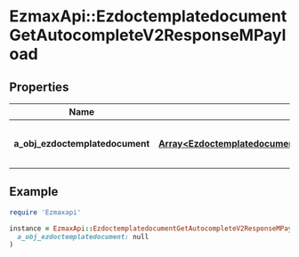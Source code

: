 # EzmaxApi::EzdoctemplatedocumentGetAutocompleteV2ResponseMPayload

## Properties

| Name | Type | Description | Notes |
| ---- | ---- | ----------- | ----- |
| **a_obj_ezdoctemplatedocument** | [**Array&lt;EzdoctemplatedocumentAutocompleteElementResponse&gt;**](EzdoctemplatedocumentAutocompleteElementResponse.md) | An array of Ezdoctemplatedocument autocomplete element response. |  |

## Example

```ruby
require 'Ezmaxapi'

instance = EzmaxApi::EzdoctemplatedocumentGetAutocompleteV2ResponseMPayload.new(
  a_obj_ezdoctemplatedocument: null
)
```

